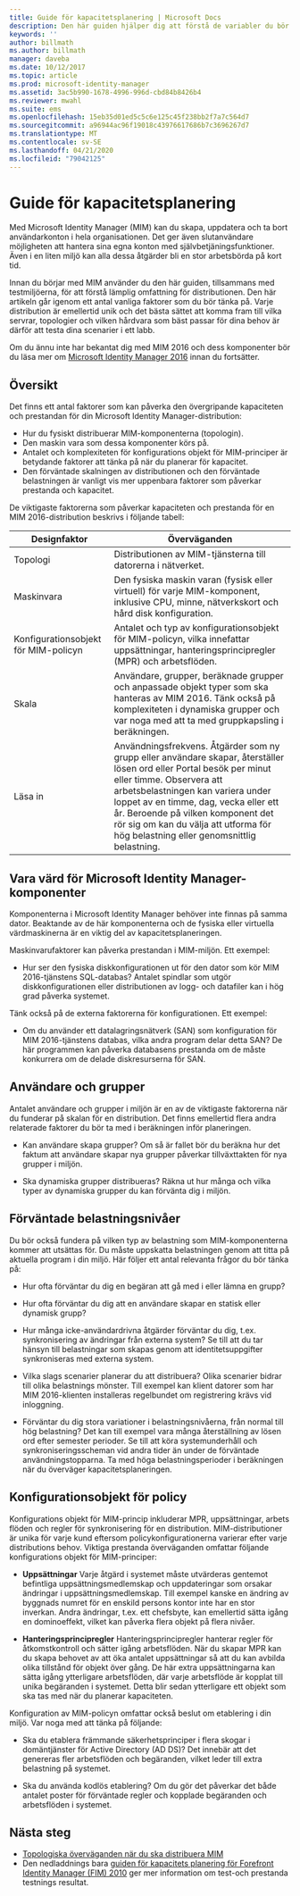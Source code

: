 ```yaml
---
title: Guide för kapacitetsplanering | Microsoft Docs
description: Den här guiden hjälper dig att förstå de variabler du bör tänka på innan du distribuerar MIM 2016, inklusive belastningsnivåer och policybeslut.
keywords: ''
author: billmath
ms.author: billmath
manager: daveba
ms.date: 10/12/2017
ms.topic: article
ms.prod: microsoft-identity-manager
ms.assetid: 3ac5b990-1678-4996-996d-cbd84b8426b4
ms.reviewer: mwahl
ms.suite: ems
ms.openlocfilehash: 15eb35d01ed5c5c6e125c45f238bb2f7a7c564d7
ms.sourcegitcommit: a96944ac96f19018c43976617686b7c3696267d7
ms.translationtype: MT
ms.contentlocale: sv-SE
ms.lasthandoff: 04/21/2020
ms.locfileid: "79042125"
---
```

# <a name="capacity-planning-guide"></a>Guide för kapacitetsplanering

Med Microsoft Identity Manager (MIM) kan du skapa, uppdatera och ta bort användarkonton i hela organisationen. Det ger även slutanvändare möjligheten att hantera sina egna konton med självbetjäningsfunktioner. Även i en liten miljö kan alla dessa åtgärder bli en stor arbetsbörda på kort tid.

Innan du börjar med MIM använder du den här guiden, tillsammans med testmiljöerna, för att förstå lämplig omfattning för distributionen. Den här artikeln går igenom ett antal vanliga faktorer som du bör tänka på. Varje distribution är emellertid unik och det bästa sättet att komma fram till vilka servrar, topologier och vilken hårdvara som bäst passar för dina behov är därför att testa dina scenarier i ett labb.

Om du ännu inte har bekantat dig med MIM 2016 och dess komponenter bör du läsa mer om  [Microsoft Identity Manager 2016](microsoft-identity-manager-2016.md) innan du fortsätter.

## <a name="overview"></a>Översikt

Det finns ett antal faktorer som kan påverka den övergripande kapaciteten och prestandan för din Microsoft Identity Manager-distribution:

- Hur du fysiskt distribuerar MIM-komponenterna (topologin).
- Den maskin vara som dessa komponenter körs på.
- Antalet och komplexiteten för konfigurations objekt för MIM-principer är betydande faktorer att tänka på när du planerar för kapacitet.
- Den förväntade skalningen av distributionen och den förväntade belastningen är vanligt vis mer uppenbara faktorer som påverkar prestanda och kapacitet.

De viktigaste faktorerna som påverkar kapaciteten och prestanda för en MIM 2016-distribution beskrivs i följande tabell:

| Designfaktor | Överväganden |
| ------------- | -------------- |
| Topologi | Distributionen av MIM-tjänsterna till datorerna i nätverket. |
| Maskinvara | Den fysiska maskin varan (fysisk eller virtuell) för varje MIM-komponent, inklusive CPU, minne, nätverkskort och hård disk konfiguration. |
| Konfigurationsobjekt för MIM-policyn | Antalet och typ av konfigurationsobjekt för MIM-policyn, vilka innefattar uppsättningar, hanteringsprincipregler (MPR) och arbetsflöden. |
| Skala | Användare, grupper, beräknade grupper och anpassade objekt typer som ska hanteras av MIM 2016. Tänk också på komplexiteten i dynamiska grupper och var noga med att ta med gruppkapsling i beräkningen. |
| Läsa in | Användningsfrekvens. Åtgärder som ny grupp eller användare skapar, återställer lösen ord eller Portal besök per minut eller timme. Observera att arbetsbelastningen kan variera under loppet av en timme, dag, vecka eller ett år. Beroende på vilken komponent det rör sig om kan du välja att utforma för hög belastning eller genomsnittlig belastning. |

## <a name="hosting-microsoft-identity-manager-components"></a>Vara värd för Microsoft Identity Manager-komponenter

Komponenterna i Microsoft Identity Manager behöver inte finnas på samma dator. Beaktande av de här komponenterna och de fysiska eller virtuella värdmaskinerna är en viktig del av kapacitetsplaneringen.

Maskinvarufaktorer kan påverka prestandan i MIM-miljön. Ett exempel:

- Hur ser den fysiska diskkonfigurationen ut för den dator som kör MIM 2016-tjänstens SQL-databas? Antalet spindlar som utgör diskkonfigurationen eller distributionen av logg- och datafiler kan i hög grad påverka systemet.

Tänk också på de externa faktorerna för konfigurationen. Ett exempel:

- Om du använder ett datalagringsnätverk (SAN) som konfiguration för MIM 2016-tjänstens databas, vilka andra program delar detta SAN? De här programmen kan påverka databasens prestanda om de måste konkurrera om de delade diskresurserna för SAN.

## <a name="users-and-groups"></a>Användare och grupper

Antalet användare och grupper i miljön är en av de viktigaste faktorerna när du funderar på skalan för en distribution. Det finns emellertid flera andra relaterade faktorer du bör ta med i beräkningen inför planeringen.

- Kan användare skapa grupper? Om så är fallet bör du beräkna hur det faktum att användare skapar nya grupper påverkar tillväxttakten för nya grupper i miljön.

- Ska dynamiska grupper distribueras? Räkna ut hur många och vilka typer av dynamiska grupper du kan förvänta dig i miljön.

## <a name="expected-load-levels"></a>Förväntade belastningsnivåer

Du bör också fundera på vilken typ av belastning som MIM-komponenterna kommer att utsättas för. Du måste uppskatta belastningen genom att titta på aktuella program i din miljö. Här följer ett antal relevanta frågor du bör tänka på:

- Hur ofta förväntar du dig en begäran att gå med i eller lämna en grupp?

- Hur ofta förväntar du dig att en användare skapar en statisk eller dynamisk grupp?

- Hur många icke-användardrivna åtgärder förväntar du dig, t.ex. synkronisering av ändringar från externa system? Se till att du tar hänsyn till belastningar som skapas genom att identitetsuppgifter synkroniseras med externa system.

- Vilka slags scenarier planerar du att distribuera? Olika scenarier bidrar till olika belastnings mönster. Till exempel kan klient datorer som har MIM 2016-klienten installeras regelbundet om registrering krävs vid inloggning.

- Förväntar du dig stora variationer i belastningsnivåerna, från normal till hög belastning? Det kan till exempel vara många återställning av lösen ord efter semester perioder. Se till att köra systemunderhåll och synkroniseringsscheman vid andra tider än under de förväntade användningstopparna. Ta med höga belastningsperioder i beräkningen när du överväger kapacitetsplaneringen.

## <a name="policy-configuration-objects"></a>Konfigurationsobjekt för policy

Konfigurations objekt för MIM-princip inkluderar MPR, uppsättningar, arbets flöden och regler för synkronisering för en distribution. MIM-distributioner är unika för varje kund eftersom policykonfigurationerna varierar efter varje distributions behov. Viktiga prestanda överväganden omfattar följande konfigurations objekt för MIM-principer:

- **Uppsättningar** Varje åtgärd i systemet måste utvärderas gentemot befintliga uppsättningsmedlemskap och uppdateringar som orsakar ändringar i uppsättningsmedlemskap. Till exempel kanske en ändring av byggnads numret för en enskild persons kontor inte har en stor inverkan. Andra ändringar, t.ex. ett chefsbyte, kan emellertid sätta igång en dominoeffekt, vilket kan påverka flera objekt på flera nivåer.

- **Hanteringsprincipregler** Hanteringsprincipregler hanterar regler för åtkomstkontroll och sätter igång arbetsflöden. När du skapar MPR kan du skapa behovet av att öka antalet uppsättningar så att du kan avbilda olika tillstånd för objekt över gång. De här extra uppsättningarna kan sätta igång ytterligare arbetsflöden, där varje arbetsflöde är kopplat till unika begäranden i systemet. Detta blir sedan ytterligare ett objekt som ska tas med när du planerar kapaciteten.

Konfiguration av MIM-policyn omfattar också beslut om etablering i din miljö. Var noga med att tänka på följande:

- Ska du etablera främmande säkerhetsprinciper i flera skogar i domäntjänster för Active Directory (AD DS)? Det innebär att det genereras fler arbetsflöden och begäranden, vilket leder till extra belastning på systemet.

- Ska du använda kodlös etablering? Om du gör det påverkar det både antalet poster för förväntade regler och kopplade begäranden och arbetsflöden i systemet.

## <a name="next-steps"></a>Nästa steg

- [Topologiska överväganden när du ska distribuera MIM](topology-considerations.md)
- Den nedladdnings bara [guiden för kapacitets planering för Forefront Identity Manager (FIM) 2010](https://www.microsoft.com/en-us/download/details.aspx?id=7437) ger mer information om test-och prestanda testnings resultat.
